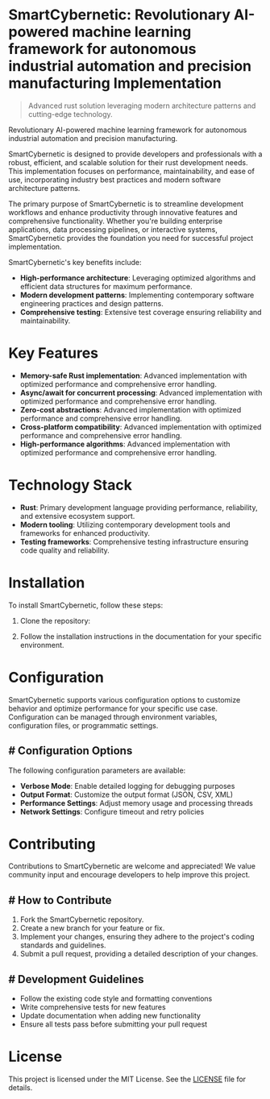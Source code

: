 <!-- fallback_SmartCybernetic_20250802170248_42900 -->

# SmartCybernetic: Revolutionary AI-powered machine learning framework for autonomous industrial automation and precision manufacturing Implementation
> Advanced rust solution leveraging modern architecture patterns and cutting-edge technology.

Revolutionary AI-powered machine learning framework for autonomous industrial automation and precision manufacturing.

SmartCybernetic is designed to provide developers and professionals with a robust, efficient, and scalable solution for their rust development needs. This implementation focuses on performance, maintainability, and ease of use, incorporating industry best practices and modern software architecture patterns.

The primary purpose of SmartCybernetic is to streamline development workflows and enhance productivity through innovative features and comprehensive functionality. Whether you're building enterprise applications, data processing pipelines, or interactive systems, SmartCybernetic provides the foundation you need for successful project implementation.

SmartCybernetic's key benefits include:

* **High-performance architecture**: Leveraging optimized algorithms and efficient data structures for maximum performance.
* **Modern development patterns**: Implementing contemporary software engineering practices and design patterns.
* **Comprehensive testing**: Extensive test coverage ensuring reliability and maintainability.

# Key Features

* **Memory-safe Rust implementation**: Advanced implementation with optimized performance and comprehensive error handling.
* **Async/await for concurrent processing**: Advanced implementation with optimized performance and comprehensive error handling.
* **Zero-cost abstractions**: Advanced implementation with optimized performance and comprehensive error handling.
* **Cross-platform compatibility**: Advanced implementation with optimized performance and comprehensive error handling.
* **High-performance algorithms**: Advanced implementation with optimized performance and comprehensive error handling.

# Technology Stack

* **Rust**: Primary development language providing performance, reliability, and extensive ecosystem support.
* **Modern tooling**: Utilizing contemporary development tools and frameworks for enhanced productivity.
* **Testing frameworks**: Comprehensive testing infrastructure ensuring code quality and reliability.

# Installation

To install SmartCybernetic, follow these steps:

1. Clone the repository:


2. Follow the installation instructions in the documentation for your specific environment.

# Configuration

SmartCybernetic supports various configuration options to customize behavior and optimize performance for your specific use case. Configuration can be managed through environment variables, configuration files, or programmatic settings.

## # Configuration Options

The following configuration parameters are available:

* **Verbose Mode**: Enable detailed logging for debugging purposes
* **Output Format**: Customize the output format (JSON, CSV, XML)
* **Performance Settings**: Adjust memory usage and processing threads
* **Network Settings**: Configure timeout and retry policies

# Contributing

Contributions to SmartCybernetic are welcome and appreciated! We value community input and encourage developers to help improve this project.

## # How to Contribute

1. Fork the SmartCybernetic repository.
2. Create a new branch for your feature or fix.
3. Implement your changes, ensuring they adhere to the project's coding standards and guidelines.
4. Submit a pull request, providing a detailed description of your changes.

## # Development Guidelines

* Follow the existing code style and formatting conventions
* Write comprehensive tests for new features
* Update documentation when adding new functionality
* Ensure all tests pass before submitting your pull request

# License

This project is licensed under the MIT License. See the [LICENSE](https://github.com/cerenyilmazjinx/SmartCybernetic/blob/main/LICENSE) file for details.
